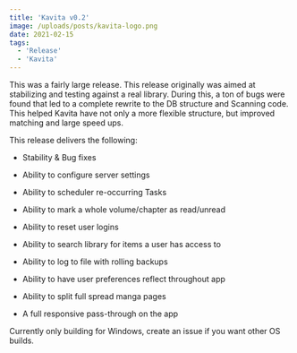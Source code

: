 ```yaml
---
title: 'Kavita v0.2'
image: /uploads/posts/kavita-logo.png
date: 2021-02-15
tags:
  - 'Release'
  - 'Kavita'
---
```


This was a fairly large release. This release originally was aimed at stabilizing and testing against a real library. During this, a ton of bugs were found that led to a complete rewrite to the DB structure and Scanning code. This helped Kavita have not only a more flexible structure, but improved matching and large speed ups. 



This release delivers the following:

- Stability & Bug fixes

- Ability to configure server settings 

- Ability to scheduler re-occurring Tasks

- Ability to mark a whole volume/chapter as read/unread

- Ability to reset user logins

- Ability to search library for items a user has access to

- Ability to log to file with rolling backups

- Ability to have user preferences reflect throughout app

- Ability to split full spread manga pages

- A full responsive pass-through on the app



Currently only building for Windows, create an issue if you want other OS builds. 

